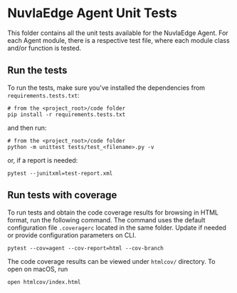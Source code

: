 # NuvlaEdge Agent Unit Tests

This folder contains all the unit tests available for the NuvlaEdge Agent. For each Agent module, there is a respective 
test file, where each module class and/or function is tested.

## Run the tests


To run the tests, make sure you've installed the dependencies from `requirements.tests.txt`:

```shell
# from the <project_root>/code folder
pip install -r requirements.tests.txt
```

and then run:

```shell
# from the <project_root>/code folder
python -m unittest tests/test_<filename>.py -v
```

or, if a report is needed:

```shell
pytest --junitxml=test-report.xml
```

## Run tests with coverage

To run tests and obtain the code coverage results for browsing in HTML format,
run the following command. The command uses the default configuration
file `.coveragerc` located in the same folder. Update if needed or provide
configuration parameters on CLI.

```shell
pytest --cov=agent --cov-report=html --cov-branch
```

The code coverage results can be viewed under `htmlcov/` directory. To open on
macOS, run

```shell
open htmlcov/index.html
```
